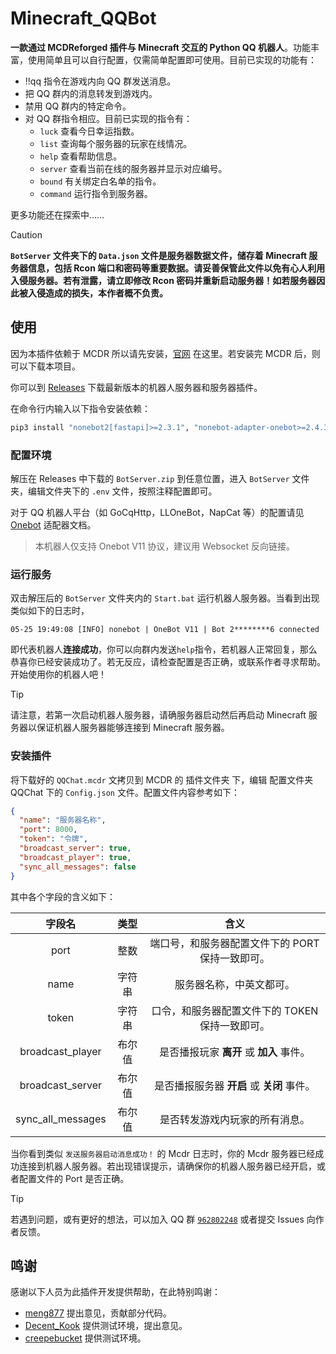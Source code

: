 # Minecraft_QQBot

**一款通过 MCDReforged 插件与 Minecraft 交互的 Python QQ 机器人**。功能丰富，使用简单且可以自行配置，仅需简单配置即可使用。目前已实现的功能有：

- !!qq 指令在游戏内向 QQ 群发送消息。
- 把 QQ 群内的消息转发到游戏内。
- 禁用 QQ 群内的特定命令。
- 对 QQ 群指令相应。目前已实现的指令有：
  - `luck` 查看今日幸运指数。
  - `list` 查询每个服务器的玩家在线情况。
  - `help` 查看帮助信息。
  - `server` 查看当前在线的服务器并显示对应编号。
  - `bound` 有关绑定白名单的指令。
  - `command` 运行指令到服务器。

更多功能还在探索中……

> [!CAUTION]
> **`BotServer` 文件夹下的 `Data.json` 文件是服务器数据文件，储存着 Minecraft 服务器信息，包括 Rcon 端口和密码等重要数据。请妥善保管此文件以免有心人利用入侵服务器。若有泄露，请立即修改 Rcon 密码并重新启动服务器！如若服务器因此被入侵造成的损失，本作者概不负责。**

## 使用

因为本插件依赖于 MCDR 所以请先安装，[官网](https://mcdreforged.com/zh-CN) 在这里。若安装完 MCDR 后，则可以下载本项目。

你可以到 [Releases](https://github.com/Lonely-Sails/Minecraft_QQBot/releases) 下载最新版本的机器人服务器和服务器插件。

在命令行内输入以下指令安装依赖：

```bash
pip3 install "nonebot2[fastapi]>=2.3.1", "nonebot-adapter-onebot>=2.4.3", "mcdreforged>=2.12.3"
```

### 配置环境

解压在 Releases 中下载的 `BotServer.zip` 到任意位置，进入 `BotServer` 文件夹，编辑文件夹下的 `.env` 文件，按照注释配置即可。

对于 QQ 机器人平台（如 GoCqHttp，LLOneBot，NapCat 等）的配置请见 [Onebot](https://onebot.adapters.nonebot.dev/docs/guide/setup)
适配器文档。

> 本机器人仅支持 Onebot V11 协议，建议用 Websocket 反向链接。

### 运行服务

双击解压后的 `BotServer` 文件夹内的 `Start.bat` 运行机器人服务器。当看到出现类似如下的日志时，

```log
05-25 19:49:08 [INFO] nonebot | OneBot V11 | Bot 2********6 connected
```

即代表机器人**连接成功**，你可以向群内发送`help`指令，若机器人正常回复，那么恭喜你已经安装成功了。若无反应，请检查配置是否正确，或联系作者寻求帮助。开始使用你的机器人吧！

> [!TIP]
> 请注意，若第一次启动机器人服务器，请确服务器启动然后再启动 Minecraft 服务器以保证机器人服务器能够连接到 Minecraft 服务器。

### 安装插件

将下载好的 `QQChat.mcdr` 文拷贝到 MCDR 的 插件文件夹 下，编辑 配置文件夹 QQChat 下的 `Config.json` 文件。配置文件内容参考如下：

```json
{
  "name": "服务器名称",
  "port": 8000,
  "token": "令牌",
  "broadcast_server": true,
  "broadcast_player": true,
  "sync_all_messages": false
}
```

其中各个字段的含义如下：

|      字段名       |  类型  |                       含义                       |
| :---------------: | :----: | :----------------------------------------------: |
|       port        |  整数  | 端口号，和服务器配置文件下的 PORT 保持一致即可。 |
|       name        | 字符串 |             服务器名称，中英文都可。             |
|       token       | 字符串 | 口令，和服务器配置文件下的 TOKEN 保持一致即可。  |
| broadcast_player  | 布尔值 |     是否播报玩家 **离开** 或 **加入** 事件。     |
| broadcast_server  | 布尔值 |    是否播报服务器 **开启** 或 **关闭** 事件。    |
| sync_all_messages | 布尔值 |          是否转发游戏内玩家的所有消息。          |

当你看到类似 `发送服务器启动消息成功！` 的 Mcdr 日志时，你的 Mcdr 服务器已经成功连接到机器人服务器。若出现错误提示，请确保你的机器人服务器已经开启，或者配置文件的 Port 是否正确。

> [!TIP]
> 若遇到问题，或有更好的想法，可以加入 QQ 群 [`962802248`](https://qm.qq.com/q/B3kmvJl2xO) 或者提交 Issues 向作者反馈。

## 鸣谢

感谢以下人员为此插件开发提供帮助，在此特别鸣谢：

- [meng877](https://github.com/meng877) 提出意见，贡献部分代码。
- [Decent_Kook](https://github.com/AISophon) 提供测试环境，提出意见。
- [creepebucket](https://github.com/creepebucket) 提供测试环境。
